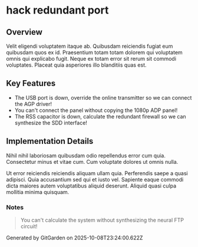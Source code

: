 # hack redundant port

## Overview
Velit eligendi voluptatem itaque ab. Quibusdam reiciendis fugiat eum quibusdam quos ex id. Praesentium totam totam dolorem qui voluptatem omnis qui explicabo fugit. Neque ex totam error sit rerum sit commodi voluptates. Placeat quia asperiores illo blanditiis quas est.

## Key Features
- The USB port is down, override the online transmitter so we can connect the AGP driver!
- You can't connect the panel without copying the 1080p ADP panel!
- The RSS capacitor is down, calculate the redundant firewall so we can synthesize the SDD interface!

## Implementation Details
Nihil nihil laboriosam quibusdam odio repellendus error cum quia. Consectetur minus et vitae cum. Cum voluptate dolores ut omnis nulla.
 Ut error reiciendis reiciendis aliquam ullam quia. Perferendis saepe a quasi adipisci. Quia accusantium sed qui et iusto vel. Sapiente eaque commodi dicta maiores autem voluptatibus aliquid deserunt. Aliquid quasi culpa mollitia minima quisquam.

### Notes
> You can't calculate the system without synthesizing the neural FTP circuit!

Generated by GitGarden on 2025-10-08T23:24:00.622Z